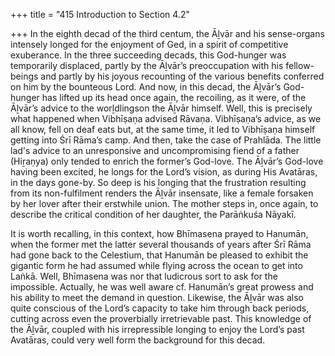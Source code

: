 +++
title = "415 Introduction to Section 4.2"

+++
In the eighth decad of the third centum, the Āḻvār and his sense-organs intensely longed for the enjoyment of Ged, in a spirit of competitive exuberance. In the three succeeding decads, this God-hunger was temporarily displaced, partly by the Āḻvār’s preoccupation with his fellow-beings and partly by his joyous recounting of the various benefits conferred on him by the bounteous Lord. And now, in this decad, the Āḻvār’s God-hunger has lifted up its head once again, the recoiling, as it were, of the Āḻvār’s advice to the worḻdlingson the Āḻvār himself. Well, this is precisely what happened when Vibhīṣaṇa advised Rāvaṇa. Vibhīṣaṇa’s advice, as we all know, fell on deaf eats but, at the same time, it led to Vibhīṣaṇa himself getting into Śrī Rāma’s camp. And then, take the case of Prahlāda. The little lad's advice to an unresponsive and uncompromising fiend of a father (Hiṟaṇya) only tended to enrich the former’s God-love. The Āḻvār’s God-love having been excited, he longs for the Lord’s vision, as during His Avatāras, in the days gone-by. So deep is his longing that the frustration resulting from its non-fulfilment renders the Āḻvār insensate, like a female forsaken by her lover after their erstwhile union. The mother steps in, once again, to describe the critical condition of her daughter, the Parāṅkuśa Nāyakī.

It is worth recalling, in this context, how Bhīmasena prayed to Hanumān, when the former met the latter several thousands of years after Śrī Rāma had gone back to the Celestium, that Hanumān be pleased to exhibit the gigantic form he had assumed while flying across the ocean to get into Laṅkā. Well, Bhīmasena was nor that ludicrous sort to ask for the impossible. Actually, he was well aware cf. Hanumān’s great prowess and his ability to meet the demand in question. Likewise, the Āḻvār was also quite conscious of the Lord’s capacity to take him through back periods, cutting across even the proverbially irretrievable past. This knowledge of the Āḻvār, coupled with his irrepressible longing to enjoy the Lord’s past Avatāras, could very well form the background for this decad.


